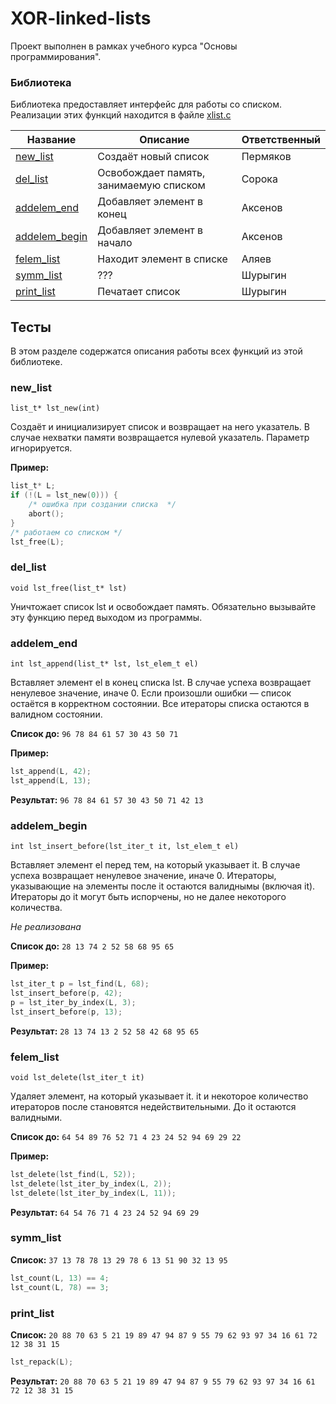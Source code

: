 # XOR-linked-lists
Проект выполнен в рамках учебного курса "Основы программирования".

### Библиотека
Библиотека предоставляет интерфейс для работы со списком. Реализации этих функций находится в файле [xlist.c](xlist.c)

| Название | Описание | Ответственный | 
| -------- | -------- | ------------ | 
| [new_list](#new_list) | Создаёт новый список | Пермяков |
| [del_list](#del_list) | Освобождает память, занимаемую списком | Сорока |
| [addelem_end](#addelem_end) | Добавляет элемент в конец | Аксенов |
| [addelem_begin](#addelem_begin) | Добавляет элемент в начало | Аксенов |
| [felem_list](#felem_list) | Находит элемент в списке | Аляев |
| [symm_list](#symm_list) | ??? | Шурыгин |
| [print_list](#print_list) | Печатает список | Шурыгин |

## Тесты
В этом разделе содержатся описания работы всех функций из этой библиотеке. 

### new_list
`list_t* lst_new(int)`

Создаёт и инициализирует список и возвращает на него указатель. В случае нехватки памяти возвращается нулевой указатель. Параметр игнорируется.

**Пример:**
<!-- doctest: run -->
```c
list_t* L;
if (!(L = lst_new(0))) {
	/* ошибка при создании списка  */
	abort();
}
/* работаем со списком */
lst_free(L);
```

### del_list
`void lst_free(list_t* lst)`

Уничтожает список lst и освобождает память. Обязательно вызывайте эту функцию перед выходом из программы.

### addelem_end
`int lst_append(list_t* lst, lst_elem_t el)`

Вставляет элемент el в конец списка lst. В случае успеха возвращает ненулевое значение, иначе 0. Если произошли ошибки — список остаётся в корректном состоянии. Все итераторы списка остаются в валидном состоянии.

<!-- doctest: before -->
**Список до:** `96 78 84 61 57 30 43 50 71`

**Пример:**
<!-- doctest: code -->
```c
lst_append(L, 42);
lst_append(L, 13);
```

<!-- doctest: after -->
**Результат:** `96 78 84 61 57 30 43 50 71 42 13`

### addelem_begin
`int lst_insert_before(lst_iter_t it, lst_elem_t el)`

Вставляет элемент el перед тем, на который указывает it. В случае успеха возвращает ненулевое значение, иначе 0. Итераторы, указывающие на элементы после it остаются валиднымы (включая it). Итераторы до it могут быть испорчены, но не далее некоторого количества.

_Не реализована_

<!-- doctest: pass -->
**Список до:** `28 13 74 2 52 58 68 95 65`

**Пример:**
<!-- doctest: pass -->
```c
lst_iter_t p = lst_find(L, 68);
lst_insert_before(p, 42);
p = lst_iter_by_index(L, 3);
lst_insert_before(p, 13);
```

<!-- doctest: after -->
**Результат:** `28 13 74 13 2 52 58 42 68 95 65`

### felem_list
`void lst_delete(lst_iter_t it)`

Удаляет элемент, на который указывает it. it и некоторое количество итераторов после становятся недействительными. До it остаются валидными.

<!-- doctest: before -->
**Список до:** `64 54 89 76 52 71 4 23 24 52 94 69 29 22`

**Пример:**
<!-- doctest: code -->
```c
lst_delete(lst_find(L, 52));
lst_delete(lst_iter_by_index(L, 2));
lst_delete(lst_iter_by_index(L, 11));
```

<!-- doctest: after -->
**Результат:** `64 54 76 71 4 23 24 52 94 69 29`


### symm_list
<!-- doctest: before -->
**Список:** `37 13 78 78 13 29 78 6 13 51 90 32 13 95`

<!-- doctest: assert -->
```c
lst_count(L, 13) == 4;
lst_count(L, 78) == 3;
```

### print_list
<!-- doctest: before -->
**Список:** `20 88 70 63 5 21 19 89 47 94 87 9 55 79 62 93 97 34 16 61 72 12 38 31 15`

<!-- doctest: code -->
```c
lst_repack(L);
```

<!-- doctest: after -->
**Результат:** `20 88 70 63 5 21 19 89 47 94 87 9 55 79 62 93 97 34 16 61 72 12 38 31 15`



